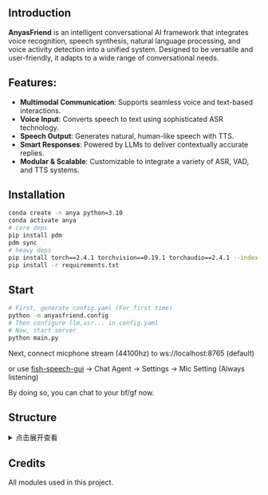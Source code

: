 ## Introduction

**AnyasFriend** is an intelligent conversational AI framework that integrates voice recognition, speech synthesis, natural language processing, and voice activity detection into a unified system. Designed to be versatile and user-friendly, it adapts to a wide range of conversational needs.

## Features:

- **Multimodal Communication**: Supports seamless voice and text-based interactions.
- **Voice Input**: Converts speech to text using sophisticated ASR technology.
- **Speech Output**: Generates natural, human-like speech with TTS.
- **Smart Responses**: Powered by LLMs to deliver contextually accurate replies.
- **Modular & Scalable**: Customizable to integrate a variety of ASR, VAD, and TTS systems.

## Installation

```bash
conda create -n anya python=3.10
conda activate anya
# core deps
pip install pdm
pdm sync
# heavy deps
pip install torch==2.4.1 torchvision==0.19.1 torchaudio==2.4.1 --index-url https://download.pytorch.org/whl/cu121
pip install -r requirements.txt

```

## Start

```bash
# First, generate config.yaml (For first time)
python -m anyasfriend.config
# Then configure llm,asr... in config.yaml
# Now, start server
python main.py

```

Next, connect micphone stream (44100hz) to ws://localhost:8765 (default)

or use [fish-speech-gui](https://github.com/AnyaCoder/fish-speech-gui/releases) -> Chat Agent -> Settings -> Mic Setting (Always listening)

By doing so, you can chat to your bf/gf now.

## Structure

<details>
  <summary>点击展开查看</summary>
<pre>
AnyasFriend/
│
├── README.md                       # 说明
├── pyproject.toml                  # 轻量级依赖
├── requirements.txt               # 比较重量级的依赖
├── .gitignore
├── pdm.lock                        # 锁定了一些重要依赖
│   
└── anyasfriend/                # 主要的项目代码
    ├── __init__.py
    ├── chatbot.py              # 聊天机器人核心类
    ├── components/             # 组件模块
    │   ├── __init__.py
    │   ├── interfaces/         # 抽象类目录
    │   │   ├── __init__.py
    │   │   ├── asr.py          # 语音识别模块的抽象类
    │   │   ├── vad.py          # 语音活动检测模块的抽象类
    │   │   ├── tts.py          # 语音合成模块的抽象类
    │   │   ├── llm.py          # 大语言模型模块的抽象类
    │   │   ├── memory.py       # 记忆模块的抽象类
    │   │   └── knowledge_base.py  # 知识库模块的抽象类
    │   ├── asr/                # 语音识别模块（不同版本）
    │   ├── vad/                # 语音活动检测模块（不同版本）
    │   ├── tts/                # 语音合成模块（不同版本）
    │   ├── llm/                # 大语言模型模块（不同版本）
    │   ├── memory/             # 记忆模块（不同版本）
    │   ├── media/              # 多媒体播放
    │   └── knowledge_base/     # 知识库模块（不同版本）
    ├── factory.py              # 工厂模式，创建聊天机器人实例
    ├── config.py               # 生成/使用配置文件
    └── utils.py                # 工具函数

</pre>

</details>

## Credits

All modules used in this project.
